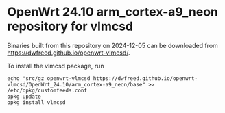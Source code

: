 OpenWrt 24.10 arm_cortex-a9_neon repository for vlmcsd
========

Binaries built from this repository on 2024-12-05 can be downloaded from <https://dwfreed.github.io/openwrt-vlmcsd/>.

To install the vlmcsd package, run

```
echo "src/gz openwrt-vlmcsd https://dwfreed.github.io/openwrt-vlmcsd/OpenWrt_24.10/arm_cortex-a9_neon/base" >> /etc/opkg/customfeeds.conf
opkg update
opkg install vlmcsd
```
